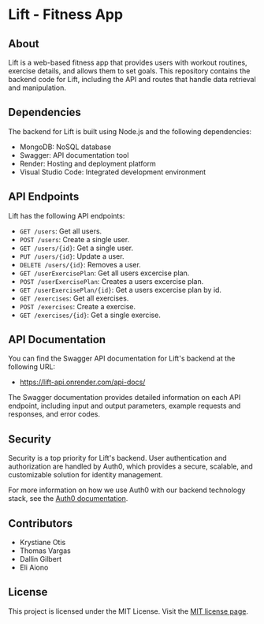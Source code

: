 # Lift - Fitness App
## About
Lift is a web-based fitness app that provides users with workout routines, exercise details, and allows them to set goals. This repository contains the backend code for Lift, including the API and routes that handle data retrieval and manipulation.

## Dependencies
The backend for Lift is built using Node.js and the following dependencies:
* MongoDB: NoSQL database
* Swagger: API documentation tool
* Render: Hosting and deployment platform
* Visual Studio Code: Integrated development environment

## API Endpoints
Lift has the following API endpoints:

* `GET /users`: Get all users.
* `POST /users`: Create a single user.
* `GET /users/{id}`: Get a single user.
* `PUT /users/{id}`: Update a user.
* `DELETE /users/{id}`: Removes a user.
* `GET /userExercisePlan`: Get all users excercise plan.
* `POST /userExercisePlan`: Creates a users excercise plan.
* `GET /userExercisePlan/{id}`: Get a users excercise plan by id.
* `GET /exercises`: Get all exercises.
* `POST /exercises`: Create a exercise.
* `GET /exercises/{id}`: Get a single exercise.

## API Documentation
You can find the Swagger API documentation for Lift's backend at the following URL:

* https://lift-api.onrender.com/api-docs/

The Swagger documentation provides detailed information on each API endpoint, including input and output parameters, example requests and responses, and error codes.

## Security
Security is a top priority for Lift's backend. 
User authentication and authorization are handled by Auth0, which provides a secure, scalable, and customizable solution for identity management.

For more information on how we use Auth0 with our backend technology stack, see the [Auth0 documentation](https://auth0.com/docs/get-started).

## Contributors
* Krystiane Otis
* Thomas Vargas
* Dallin Gilbert
* Eli Aiono

## License
This project is licensed under the MIT License. Visit the [MIT license page](https://choosealicense.com/licenses/mit/).
